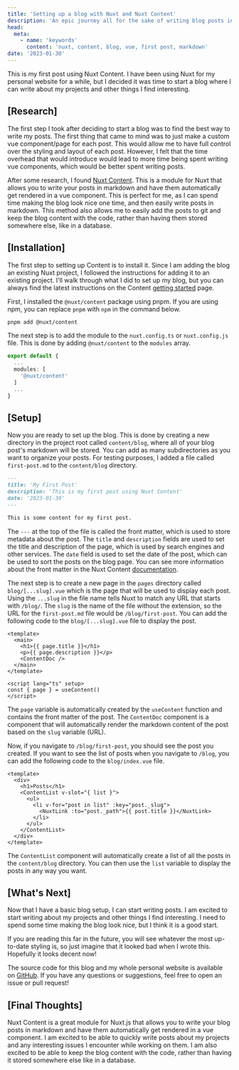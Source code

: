 ```yaml
---
title: 'Setting up a blog with Nuxt and Nuxt Content'
description: 'An epic journey all for the sake of writing blog posts in markdown'
head:
  meta:
    - name: 'keywords'
      content: 'nuxt, content, blog, vue, first post, markdown'
date: '2023-01-30'
---
```


This is my first post using Nuxt Content. I have been using Nuxt for my
personal website for a while, but I decided it was time to start a blog where I
can write about my projects and other things I find interesting.

<!-- more -->

## [Research]

The first step I took after deciding to start a blog was to find the best way to
write my posts. The first thing that came to mind was to just make a custom vue
component/page for each post. This would allow me to have full control over the
styling and layout of each post. However, I felt that the time overhead that
would introduce would lead to more time being spent writing vue components,
which would be better spent writing posts.

After some research, I found [Nuxt Content](https://content.nuxtjs.org). This
is a module for Nuxt that allows you to write your posts in markdown and have
them automatically get rendered in a vue component. This is perfect for me, as I
can spend time making the blog look nice one time, and then easily write posts
in markdown. This method also allows me to easily add the posts to git and keep
the blog content with the code, rather than having them stored somewhere else,
like in a database.

## [Installation]

The first step to setting up Content is to install it. Since I am adding
the blog an existing Nuxt project, I followed the instructions for adding
it to an existing project. I'll walk through what I did to set up my blog, but
you can always find the latest instructions on the Content
[getting started](https://content.nuxtjs.org/get-started) page.

First, I installed the `@nuxt/content` package using pnpm. If you are using
npm, you can replace `pnpm` with `npm` in the command below.

```bash
pnpm add @nuxt/content
```

The next step is to add the module to the `nuxt.config.ts` or `nuxt.config.js`
file. This is done by adding `@nuxt/content` to the `modules` array.

```ts
export default {
  ...
  modules: [
    '@nuxt/content'
  ]
  ...
}
```

## [Setup]

Now you are ready to set up the blog. This is done by creating a new directory in
the project root called `content/blog`, where all of your blog post's markdown
will be stored. You can add as many subdirectories as you want to organize your
posts. For testing purposes, I added a file called `first-post.md` to the
`content/blog` directory.

```md
---
title: 'My First Post'
description: 'This is my first post using Nuxt Content'
date: '2023-01-30'
---

This is some content for my first post.
```

The `---` at the top of the file is called the front matter, which is used to
store metadata about the post. The `title` and `description` fields are used to
set the title and description of the page, which is used by search engines and
other services. The `date` field is used to set the date of the post, which can
be used to sort the posts on the blog page. You can see more information about
the front matter in the Nuxt Content
[documentation](https://content.nuxtjs.org/guide/writing/markdown#front-matter).

The next step is to create a new page in the `pages` directory
called `blog/[...slug].vue` which is the page that will be used to display each
post. Using the `...slug` in the file name tells Nuxt to match any URL that
starts with `/blog/`. The `slug` is the name of the file without the extension,
so the URL for the `first-post.md` file would be `/blog/first-post`. You can add
the following code to the `blog/[...slug].vue` file to display the post.

```vue
<template>
  <main>
    <h1>{{ page.title }}</h1>
    <p>{{ page.description }}</p>
    <ContentDoc />
  </main>
</template>

<script lang="ts" setup>
const { page } = useContent()
</script>
```

The `page` variable is automatically created by the `useContent` function and
contains the front matter of the post. The `ContentDoc` component is a component
that will automatically render the markdown content of the post based on the
`slug` variable (URL).

Now, if you navigate to `/blog/first-post`, you should see the post you created.
If you want to see the list of posts when you navigate to `/blog`, you can add
the following code to the `blog/index.vue` file.

```vue
<template>
  <div>
    <h1>Posts</h1>
    <ContentList v-slot="{ list }">
      <ul>
        <li v-for="post in list" :key="post._slug">
          <NuxtLink :to="post._path">{{ post.title }}</NuxtLink>
        </li>
      </ul>
    </ContentList>
  </div>
</template>
```

The `ContentList` component will automatically create a list of all the posts
in the `content/blog` directory. You can then use the `list` variable to
display the posts in any way you want.

## [What's Next]

Now that I have a basic blog setup, I can start writing posts. I am excited to
start writing about my projects and other things I find interesting. I need to
spend some time making the blog look nice, but I think it is a good start.

If you are reading this far in the future, you will see whatever the most
up-to-date styling is, so just imagine that it looked bad when I wrote this.
Hopefully it looks decent now!

The source code for this blog and my whole personal website is available on
[GitHub](https://github.com/SquarePear/www). If you have any questions or
suggestions, feel free to open an issue or pull request!

## [Final Thoughts]

Nuxt Content is a great module for Nuxt.js that allows you to write your blog
posts in markdown and have them automatically get rendered in a vue component.
I am excited to be able to quickly write posts about my projects and any
interesting issues I encounter while working on them. I am also excited to be
able to keep the blog content with the code, rather than having it stored
somewhere else like in a database.
